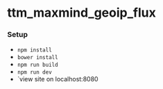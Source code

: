 # ttm_maxmind_geoip_flux

### Setup
- `npm install`
- `bower install`
- `npm run build`
- `npm run dev`
- `view site on localhost:8080
